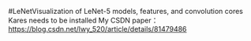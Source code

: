  #LeNetVisualization of LeNet-5 models, features, and convolution cores
 Kares needs to be installed
 My CSDN paper：https://blog.csdn.net/lwy_520/article/details/81479486
